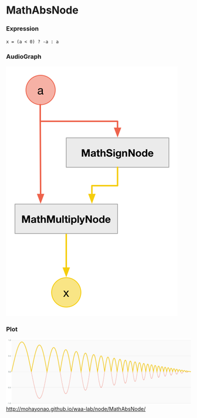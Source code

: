 # MathAbsNode

### Expression

`x = (a < 0) ? -a : a`

### AudioGraph

![](img/MathAbsNode.png)

### Plot

![](img/MathAbsNodePlot.png)  
http://mohayonao.github.io/waa-lab/node/MathAbsNode/

